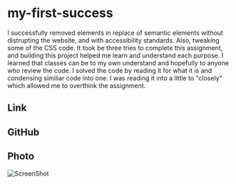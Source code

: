 # my-first-success

I successfully removed elements in replace of semantic elements without distrupting the website, and with accessibility standards. Also, tweaking some of the CSS code. It took be three tries to complete this assignment, and building this project helped me learn and understand each purpose. I learned that classes can be to my own understand and hopefully to anyone who review the code. I solved the code by reading it for what it is and condensing similiar code into one. I was reading it into a little to "closely" which allowed me to overthink the assignment. 

## Link

## GitHub

## Photo
![ScreenShot](./assets/images/final-product.png)